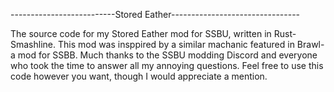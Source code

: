 --------------------------Stored Eather--------------------------------

The source code for my Stored Eather mod for SSBU, written in Rust-Smashline.
This mod was insppired by a similar machanic featured in Brawl- a mod for SSBB.
Much thanks to the SSBU modding Discord and everyone who took the time to answer all my annoying questions.
Feel free to use this code however you want, though I would appreciate a mention.
